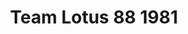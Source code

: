 ---
title: "Team Lotus 88 1981"
price: 7850.0
desc: ""
img_path: "/assets/img/EBB20011.jpg"
brand: AK
available: true
special_offer: false
new: false
soon: false
cat: "Plasticne-Makete"
subcat: "PM-EBBRO"
subsubcat: ""
sifra: "EBB20011"
---